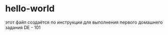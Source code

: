 # hello-world
этот файл создаётся по инструкции 
для выполнения первого домашнего 
задания DE - 101
